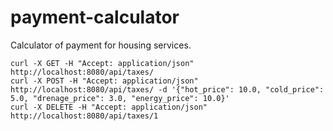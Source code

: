 # payment-calculator
Calculator of payment for housing services.

```
curl -X GET -H "Accept: application/json" http://localhost:8080/api/taxes/
curl -X POST -H "Accept: application/json" http://localhost:8080/api/taxes/ -d '{"hot_price": 10.0, "cold_price": 5.0, "drenage_price": 3.0, "energy_price": 10.0}'
curl -X DELETE -H "Accept: application/json" http://localhost:8080/api/taxes/1
```